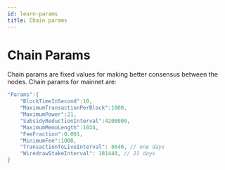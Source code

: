```yaml
---
id: learn-params
title: Chain params
---
```


# Chain Params

Chain params are fixed values for making better consensus between the nodes. Chain params for
mainnet are:

```go
"Params":{
    "BlockTimeInSecond":10,
    "MaximumTransactionPerBlock":1000,
    "MaximumPower":21,
    "SubsidyReductionInterval":4200000,
    "MaximumMemoLength":1024,
    "FeeFraction":0.001,
    "MinimumFee":1000,
    "TransactionToLiveInterval": 8640, // one days
    "WiredrawStakeInterval": 181440, // 21 days
}
```
